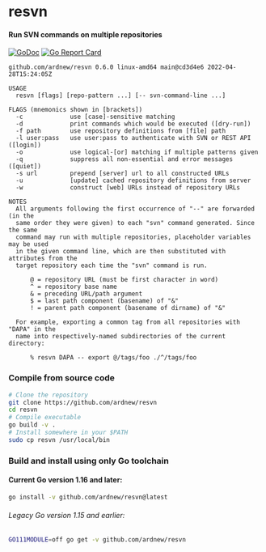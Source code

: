 [docimg]:https://godoc.org/github.com/ardnew/resvn?status.svg
[docurl]:https://godoc.org/github.com/ardnew/resvn
[repimg]:https://goreportcard.com/badge/github.com/ardnew/resvn
[repurl]:https://goreportcard.com/report/github.com/ardnew/resvn

# resvn
#### Run SVN commands on multiple repositories

[![GoDoc][docimg]][docurl] [![Go Report Card][repimg]][repurl]

```
github.com/ardnew/resvn 0.6.0 linux-amd64 main@cd3d4e6 2022-04-28T15:24:05Z

USAGE
  resvn [flags] [repo-pattern ...] [-- svn-command-line ...]

FLAGS (mnemonics shown in [brackets])
  -c             use [case]-sensitive matching
  -d             print commands which would be executed ([dry-run])
  -f path        use repository definitions from [file] path
  -l user:pass   use user:pass to authenticate with SVN or REST API ([login])
  -o             use logical-[or] matching if multiple patterns given
  -q             suppress all non-essential and error messages ([quiet])
  -s url         prepend [server] url to all constructed URLs
  -u             [update] cached repository definitions from server
  -w             construct [web] URLs instead of repository URLs

NOTES
  All arguments following the first occurrence of "--" are forwarded (in the
  same order they were given) to each "svn" command generated. Since the same
  command may run with multiple repositories, placeholder variables may be used
  in the given command line, which are then substituted with attributes from the
  target repository each time the "svn" command is run.

      @ = repository URL (must be first character in word)
      ^ = repository base name
      & = preceding URL/path argument
      $ = last path component (basename) of "&"
      ! = parent path component (basename of dirname) of "&"

  For example, exporting a common tag from all repositories with "DAPA" in the
  name into respectively-named subdirectories of the current directory:

      % resvn DAPA -- export @/tags/foo ./^/tags/foo
```

### Compile from source code

```sh
# Clone the repository
git clone https://github.com/ardnew/resvn
cd resvn
# Compile executable
go build -v .
# Install somewhere in your $PATH
sudo cp resvn /usr/local/bin
```

### Build and install using only Go toolchain

#### Current Go version 1.16 and later:

```sh
go install -v github.com/ardnew/resvn@latest
```

###### Legacy Go version 1.15 and earlier:

```sh
GO111MODULE=off go get -v github.com/ardnew/resvn
```
